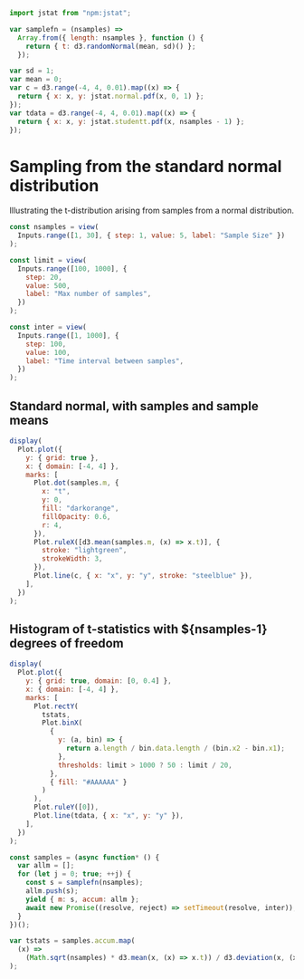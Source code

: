 ```js
import jstat from "npm:jstat";
```

```js
var samplefn = (nsamples) =>
  Array.from({ length: nsamples }, function () {
    return { t: d3.randomNormal(mean, sd)() };
  });
```

```js
var sd = 1;
var mean = 0;
var c = d3.range(-4, 4, 0.01).map((x) => {
  return { x: x, y: jstat.normal.pdf(x, 0, 1) };
});
var tdata = d3.range(-4, 4, 0.01).map((x) => {
  return { x: x, y: jstat.studentt.pdf(x, nsamples - 1) };
});
```

# Sampling from the standard normal distribution

Illustrating the t-distribution arising from samples from a normal distribution.

```js
const nsamples = view(
  Inputs.range([1, 30], { step: 1, value: 5, label: "Sample Size" })
);
```

```js
const limit = view(
  Inputs.range([100, 1000], {
    step: 20,
    value: 500,
    label: "Max number of samples",
  })
);
```

```js
const inter = view(
  Inputs.range([1, 1000], {
    step: 100,
    value: 100,
    label: "Time interval between samples",
  })
);
```

## Standard normal, with samples and sample means

```js
display(
  Plot.plot({
    y: { grid: true },
    x: { domain: [-4, 4] },
    marks: [
      Plot.dot(samples.m, {
        x: "t",
        y: 0,
        fill: "darkorange",
        fillOpacity: 0.6,
        r: 4,
      }),
      Plot.ruleX([d3.mean(samples.m, (x) => x.t)], {
        stroke: "lightgreen",
        strokeWidth: 3,
      }),
      Plot.line(c, { x: "x", y: "y", stroke: "steelblue" }),
    ],
  })
);
```

## Histogram of t-statistics with ${nsamples-1} degrees of freedom

```js
display(
  Plot.plot({
    y: { grid: true, domain: [0, 0.4] },
    x: { domain: [-4, 4] },
    marks: [
      Plot.rectY(
        tstats,
        Plot.binX(
          {
            y: (a, bin) => {
              return a.length / bin.data.length / (bin.x2 - bin.x1);
            },
            thresholds: limit > 1000 ? 50 : limit / 20,
          },
          { fill: "#AAAAAA" }
        )
      ),
      Plot.ruleY([0]),
      Plot.line(tdata, { x: "x", y: "y" }),
    ],
  })
);
```

```js
const samples = (async function* () {
  var allm = [];
  for (let j = 0; true; ++j) {
    const s = samplefn(nsamples);
    allm.push(s);
    yield { m: s, accum: allm };
    await new Promise((resolve, reject) => setTimeout(resolve, inter));
  }
})();
```

```js
var tstats = samples.accum.map(
  (x) =>
    (Math.sqrt(nsamples) * d3.mean(x, (x) => x.t)) / d3.deviation(x, (x) => x.t)
);
```
